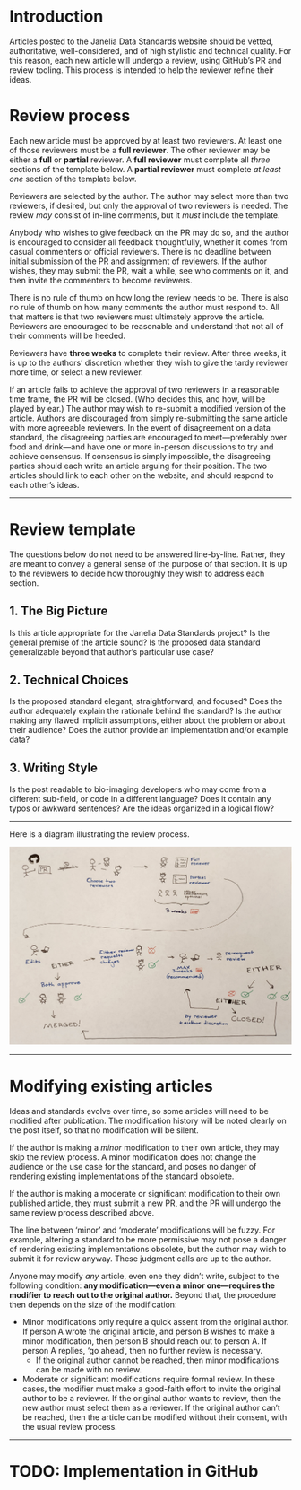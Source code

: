 # Introduction

Articles posted to the Janelia Data Standards website should be vetted, authoritative, well-considered, and of high stylistic and technical quality. For this reason, each new article will undergo a review, using GitHub’s PR and review tooling. This process is intended to help the reviewer refine their ideas.

# Review process

Each new article must be approved by at least two reviewers. At least one of those reviewers must be a **full reviewer**. The other reviewer may be either a **full** or **partial** reviewer. A **full reviewer** must complete all *three* sections of the template below. A **partial reviewer** must complete *at least one* section of the template below.

Reviewers are selected by the author. The author may select more than two reviewers, if desired, but only the approval of two reviewers is needed. The review *may* consist of in-line comments, but it *must* include the template. 

Anybody who wishes to give feedback on the PR may do so, and the author is encouraged to consider all feedback thoughtfully, whether it comes from casual commenters or official reviewers. There is no deadline between initial submission of the PR and assignment of reviewers. If the author wishes, they may submit the PR, wait a while, see who comments on it, and then invite the commenters to become reviewers.

There is no rule of thumb on how long the review needs to be. There is also no rule of thumb on how many comments the author must respond to. All that matters is that two reviewers must ultimately approve the article. Reviewers are encouraged to be reasonable and understand that not all of their comments will be heeded. 

Reviewers have **three weeks** to complete their review. After three weeks, it is up to the authors’ discretion whether they wish to give the tardy reviewer more time, or select a new reviewer.

If an article fails to achieve the approval of two reviewers in a reasonable time frame, the PR will be closed. (Who decides this, and how, will be played by ear.) The author may wish to re-submit a modified version of the article. Authors are discouraged from simply re-submitting the same article with more agreeable reviewers. In the event of disagreement on a data standard, the disagreeing parties are encouraged to meet—preferably over food and drink—and have one or more in-person discussions to try and achieve consensus. If consensus is simply impossible, the disagreeing parties should each write an article arguing for their position. The two articles should link to each other on the website, and should respond to each other’s ideas.

---

# Review template

The questions below do not need to be answered line-by-line. Rather, they are meant to convey a general sense of the purpose of that section. It is up to the reviewers to decide how thoroughly they wish to address each section.

## 1. The Big Picture

Is this article appropriate for the Janelia Data Standards project? Is the general premise of the article sound? Is the proposed data standard generalizable beyond that author’s particular use case?

## 2. Technical Choices

Is the proposed standard elegant, straightforward, and focused? Does the author adequately explain the rationale behind the standard? Is the author making any flawed implicit assumptions, either about the problem or about their audience? Does the author provide an implementation and/or example data?

## 3. Writing Style

Is the post readable to bio-imaging developers who may come from a different sub-field, or code in a different language? Does it contain any typos or awkward sentences? Are the ideas organized in a logical flow?

---

Here is a diagram illustrating the review process.

![A sketch of the review process.](review_process_sketch.jpg)

---

# Modifying existing articles

Ideas and standards evolve over time, so some articles will need to be modified after publication. The modification history will be noted clearly on the post itself, so that no modification will be silent.

If the author is making a *minor* modification to their own article, they may skip the review process. A minor modification does not change the audience or the use case for the standard, and poses no danger of rendering existing implementations of the standard obsolete.

If the author is making a moderate or significant modification to their own published article, they must submit a new PR, and the PR will undergo the same review process described above.

The line between ‘minor’ and ‘moderate’ modifications will be fuzzy. For example, altering a standard to be more permissive may not pose a danger of rendering existing implementations obsolete, but the author may wish to submit it for review anyway. These judgment calls are up to the author.

Anyone may modify *any* article, even one they didn’t write, subject to the following condition: **any modification—even a minor one—requires the modifier to reach out to the original author.** Beyond that, the procedure then depends on the size of the modification:

- Minor modifications only require a quick assent from the original author. If person A wrote the original article, and person B wishes to make a minor modification, then person B should reach out to person A. If person A replies, ‘go ahead’, then no further review is necessary.
    - If the original author cannot be reached, then minor modifications can be made with no review.
- Moderate or significant modifications require formal review. In these cases, the modifier must make a good-faith effort to invite the original author to be a reviewer. If the original author wants to review, then the new author must select them as a reviewer. If the original author can’t be reached, then the article can be modified without their consent, with the usual review process.

---

# TODO: Implementation in GitHub
